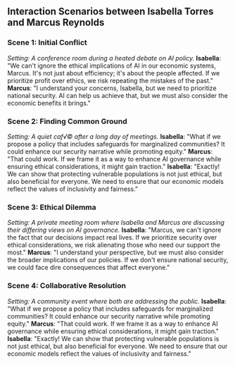 ## Interaction Scenarios between Isabella Torres and Marcus Reynolds
### Scene 1: Initial Conflict
*Setting: A conference room during a heated debate on AI policy.*
**Isabella**: "We can't ignore the ethical implications of AI in our economic systems, Marcus. It's not just about efficiency; it's about the people affected. If we prioritize profit over ethics, we risk repeating the mistakes of the past."
**Marcus**: "I understand your concerns, Isabella, but we need to prioritize national security. AI can help us achieve that, but we must also consider the economic benefits it brings."
### Scene 2: Finding Common Ground
*Setting: A quiet caf√© after a long day of meetings.*
**Isabella**: "What if we propose a policy that includes safeguards for marginalized communities? It could enhance our security narrative while promoting equity."
**Marcus**: "That could work. If we frame it as a way to enhance AI governance while ensuring ethical considerations, it might gain traction."
**Isabella**: "Exactly! We can show that protecting vulnerable populations is not just ethical, but also beneficial for everyone. We need to ensure that our economic models reflect the values of inclusivity and fairness."
### Scene 3: Ethical Dilemma
*Setting: A private meeting room where Isabella and Marcus are discussing their differing views on AI governance.*
**Isabella**: "Marcus, we can't ignore the fact that our decisions impact real lives. If we prioritize security over ethical considerations, we risk alienating those who need our support the most."
**Marcus**: "I understand your perspective, but we must also consider the broader implications of our policies. If we don't ensure national security, we could face dire consequences that affect everyone."
### Scene 4: Collaborative Resolution
*Setting: A community event where both are addressing the public.*
**Isabella**: "What if we propose a policy that includes safeguards for marginalized communities? It could enhance our security narrative while promoting equity."
**Marcus**: "That could work. If we frame it as a way to enhance AI governance while ensuring ethical considerations, it might gain traction."
**Isabella**: "Exactly! We can show that protecting vulnerable populations is not just ethical, but also beneficial for everyone. We need to ensure that our economic models reflect the values of inclusivity and fairness."